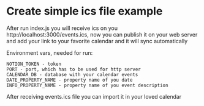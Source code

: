 # Create simple ics file example

After run index.js you will receive ics on you http://localhost:3000/events.ics, now you can publish it on your web server and add your link to your favorite calendar and it will sync automatically

Environment vars, needed for run:
```
NOTION_TOKEN - token
PORT - port, which has to be used for http server
CALENDAR_DB - database with your calendar events
DATE_PROPERTY_NAME - property name of you date
INFO_PROPERTY_NAME - property name of you event description
```

After receiving events.ics file you can import it in your loved calendar
